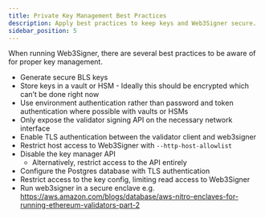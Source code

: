 ```yaml
---
title: Private Key Management Best Practices
description: Apply best practices to keep keys and Web3Signer secure.
sidebar_position: 5
---
```


When running Web3Signer, there are several best practices to be aware of for proper key management. 

- Generate secure BLS keys
- Store keys in a vault or HSM - Ideally this should be encrypted which can’t be done right now
- Use environment authentication rather than password and token authentication where possible with vaults or HSMs
- Only expose the validator signing API on the necessary network interface
- Enable TLS authentication between the validator client and web3signer
- Restrict host access to Web3Signer with `--http-host-allowlist`
- Disable the key manager API
    - Alternatively, restrict access to the API entirely
- Configure the Postgres database with TLS authentication
- Restrict access to the key config, limiting read access to Web3Signer
- Run web3signer in a secure enclave e.g. https://aws.amazon.com/blogs/database/aws-nitro-enclaves-for-running-ethereum-validators-part-2